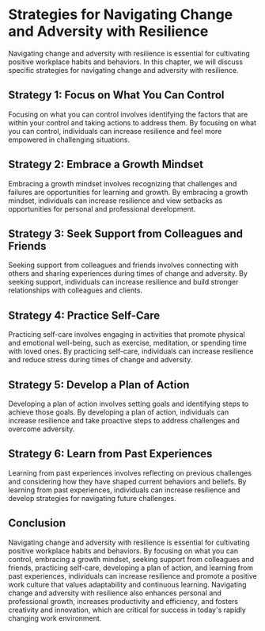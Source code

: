 Strategies for Navigating Change and Adversity with Resilience
==========================================================================================================================

Navigating change and adversity with resilience is essential for cultivating positive workplace habits and behaviors. In this chapter, we will discuss specific strategies for navigating change and adversity with resilience.

Strategy 1: Focus on What You Can Control
-----------------------------------------

Focusing on what you can control involves identifying the factors that are within your control and taking actions to address them. By focusing on what you can control, individuals can increase resilience and feel more empowered in challenging situations.

Strategy 2: Embrace a Growth Mindset
------------------------------------

Embracing a growth mindset involves recognizing that challenges and failures are opportunities for learning and growth. By embracing a growth mindset, individuals can increase resilience and view setbacks as opportunities for personal and professional development.

Strategy 3: Seek Support from Colleagues and Friends
----------------------------------------------------

Seeking support from colleagues and friends involves connecting with others and sharing experiences during times of change and adversity. By seeking support, individuals can increase resilience and build stronger relationships with colleagues and clients.

Strategy 4: Practice Self-Care
------------------------------

Practicing self-care involves engaging in activities that promote physical and emotional well-being, such as exercise, meditation, or spending time with loved ones. By practicing self-care, individuals can increase resilience and reduce stress during times of change and adversity.

Strategy 5: Develop a Plan of Action
------------------------------------

Developing a plan of action involves setting goals and identifying steps to achieve those goals. By developing a plan of action, individuals can increase resilience and take proactive steps to address challenges and overcome adversity.

Strategy 6: Learn from Past Experiences
---------------------------------------

Learning from past experiences involves reflecting on previous challenges and considering how they have shaped current behaviors and beliefs. By learning from past experiences, individuals can increase resilience and develop strategies for navigating future challenges.

Conclusion
----------

Navigating change and adversity with resilience is essential for cultivating positive workplace habits and behaviors. By focusing on what you can control, embracing a growth mindset, seeking support from colleagues and friends, practicing self-care, developing a plan of action, and learning from past experiences, individuals can increase resilience and promote a positive work culture that values adaptability and continuous learning. Navigating change and adversity with resilience also enhances personal and professional growth, increases productivity and efficiency, and fosters creativity and innovation, which are critical for success in today's rapidly changing work environment.
